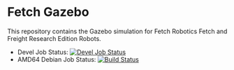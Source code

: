 # Fetch Gazebo

This repository contains the Gazebo simulation for Fetch Robotics Fetch and
Freight Research Edition Robots.

 * Devel Job Status: [![Devel Job Status](http://jenkins.ros.org/buildStatus/icon?job=devel-indigo-fetch_gazebo)](http://jenkins.ros.org/job/devel-indig-fetch_gazebo/)
 * AMD64 Debian Job Status: [![Build Status](http://jenkins.ros.org/buildStatus/icon?job=ros-indigo-fetch-gazebo_binarydeb_trusty_amd64)](http://jenkins.ros.org/job/ros-indigo-fetch-gazebo_binarydeb_trusty_amd64/)
